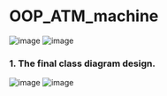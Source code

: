 # OOP_ATM_machine
![image](https://user-images.githubusercontent.com/87847087/158598792-8083e2f4-5b01-48ee-8dd2-9656be672987.png)
![image](https://user-images.githubusercontent.com/87847087/158599036-5151042f-b229-4714-80b0-d03aa8c8c3b3.png)
### 1. The final class diagram design.
![image](https://user-images.githubusercontent.com/87847087/158599515-7370cfda-e112-44c9-a655-1d63e001da34.png)
![image](https://user-images.githubusercontent.com/87847087/158599679-4195b48d-1c91-47ae-9490-339d2d592c9e.png)
